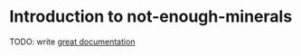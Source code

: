 # Introduction to not-enough-minerals

TODO: write [great documentation](http://jacobian.org/writing/what-to-write/)
